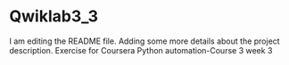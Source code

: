 # Qwiklab3_3
I am editing the README file. Adding some more details about the project description.
Exercise for Coursera Python automation-Course 3 week 3

